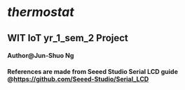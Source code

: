 # _thermostat_
## WIT IoT yr_1_sem_2 Project
#### **Author@Jun-Shuo Ng**
#### References are made from Seeed Studio Serial LCD guide @https://github.com/Seeed-Studio/Serial_LCD
